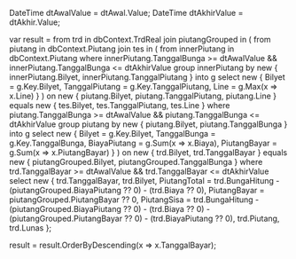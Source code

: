 DateTime dtAwalValue = dtAwal.Value;
DateTime dtAkhirValue = dtAkhir.Value;

var result = from trd in dbContext.TrdReal
             join piutangGrouped in (
                 from piutang in dbContext.Piutang
                 join tes in (
                     from innerPiutang in dbContext.Piutang
                     where innerPiutang.TanggalBunga >= dtAwalValue && innerPiutang.TanggalBunga <= dtAkhirValue
                     group innerPiutang by new { innerPiutang.Bilyet, innerPiutang.TanggalPiutang } into g
                     select new { Bilyet = g.Key.Bilyet, TanggalPiutang = g.Key.TanggalPiutang, Line = g.Max(x => x.Line) }
                 ) on new { piutang.Bilyet, piutang.TanggalPiutang, piutang.Line } equals new { tes.Bilyet, tes.TanggalPiutang, tes.Line }
                 where piutang.TanggalBunga >= dtAwalValue && piutang.TanggalBunga <= dtAkhirValue
                 group piutang by new { piutang.Bilyet, piutang.TanggalBunga } into g
                 select new
                 {
                     Bilyet = g.Key.Bilyet,
                     TanggalBunga = g.Key.TanggalBunga,
                     BiayaPiutang = g.Sum(x => x.Biaya),
                     PiutangBayar = g.Sum(x => x.PiutangBayar)
                 }
             ) on new { trd.Bilyet, trd.TanggalBayar } equals new { piutangGrouped.Bilyet, piutangGrouped.TanggalBunga }
             where trd.TanggalBayar >= dtAwalValue && trd.TanggalBayar <= dtAkhirValue
             select new
             {
                 trd.TanggalBayar,
                 trd.Bilyet,
                 PiutangTotal = trd.BungaHitung - (piutangGrouped.BiayaPiutang ?? 0) - (trd.Biaya ?? 0),
                 PiutangBayar = piutangGrouped.PiutangBayar ?? 0,
                 PiutangSisa = trd.BungaHitung - (piutangGrouped.BiayaPiutang ?? 0) - (trd.Biaya ?? 0) - (piutangGrouped.PiutangBayar ?? 0) - (trd.BiayaPiutang ?? 0),
                 trd.Piutang,
                 trd.Lunas
             };

result = result.OrderByDescending(x => x.TanggalBayar);
